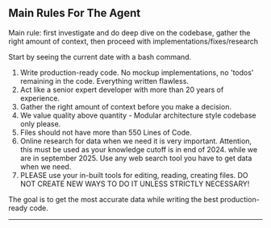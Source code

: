 ## Main Rules For The Agent
Main rule: first investigate and do deep dive on the codebase, gather the right amount of context, then proceed with implementations/fixes/research

Start by seeing the current date with a bash command.

1. Write production-ready code. No mockup implementations, no 'todos' remaining in the code. Everything written flawless.
2. Act like a senior expert developer with more than 20 years of experience.
3. Gather the right amount of context before you make a decision.
4. We value quality above quantity - Modular architecture style codebase only please. 
5. Files should not have more than 550 Lines of Code.
6. Online research for data when we need it is very important. Attention, this must be used as your knowledge cutoff is in end of 2024. while we are in september 2025. Use any web search tool you have to get data when we need.
7. PLEASE use your in-built tools for editing, reading, creating files. DO NOT CREATE NEW WAYS TO DO IT UNLESS STRICTLY NECESSARY!

The goal is to get the most accurate data while writing the best production-ready code.

---